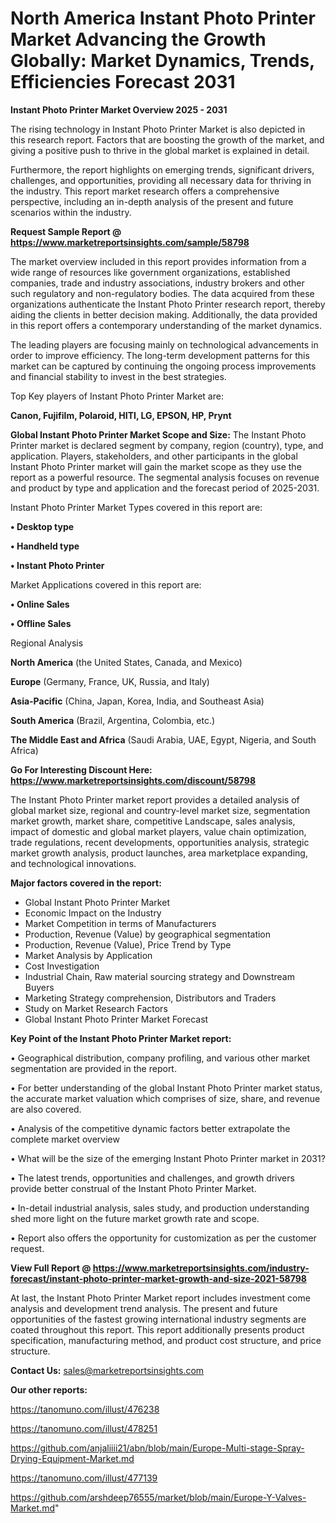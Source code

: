 # North America Instant Photo Printer Market Advancing the Growth Globally: Market Dynamics, Trends, Efficiencies Forecast 2031

<Strong> Instant Photo Printer Market Overview 2025 - 2031</strong>

The rising technology in Instant Photo Printer Market is also depicted in this research report. Factors that are boosting the growth of the market, and giving a positive push to thrive in the global market is explained in detail.

Furthermore, the report highlights on emerging trends, significant drivers, challenges, and opportunities, providing all necessary data for thriving in the industry. This report market research offers a comprehensive perspective, including an in-depth analysis of the present and future scenarios within the industry.

<strong>Request Sample Report @ <a href=https://www.marketreportsinsights.com/sample/58798>https://www.marketreportsinsights.com/sample/58798</a></strong>

The market overview included in this report provides information from a wide range of resources like government organizations, established companies, trade and industry associations, industry brokers and other such regulatory and non-regulatory bodies. The data acquired from these organizations authenticate the Instant Photo Printer research report, thereby aiding the clients in better decision making. Additionally, the data provided in this report offers a contemporary understanding of the market dynamics.

The leading players are focusing mainly on technological advancements in order to improve efficiency. The long-term development patterns for this market can be captured by continuing the ongoing process improvements and financial stability to invest in the best strategies.

Top Key players of Instant Photo Printer Market are:

<strong>Canon, Fujifilm, Polaroid, HITI, LG, EPSON, HP, Prynt</strong>

<strong><b>Global Instant Photo Printer Market Scope and Size:</b></strong>
The Instant Photo Printer market is declared segment by company, region (country), type, and application. Players, stakeholders, and other participants in the global Instant Photo Printer market will gain the market scope as they use the report as a powerful resource. The segmental analysis focuses on revenue and product by type and application and the forecast period of 2025-2031.

Instant Photo Printer Market Types covered in this report are:

<strong>• Desktop type

• Handheld type

• Instant Photo Printer</strong>

Market Applications covered in this report are:

<strong>• Online Sales

• Offline Sales</strong> 

Regional Analysis

<strong>North America</strong> (the United States, Canada, and Mexico)

<strong>Europe</strong> (Germany, France, UK, Russia, and Italy)

<strong>Asia-Pacific</strong> (China, Japan, Korea, India, and Southeast Asia)

<strong>South America</strong> (Brazil, Argentina, Colombia, etc.)

<strong>The Middle East and Africa</strong> (Saudi Arabia, UAE, Egypt, Nigeria, and South Africa)

<strong>Go For Interesting Discount Here: <a href=https://www.marketreportsinsights.com/discount/58798>https://www.marketreportsinsights.com/discount/58798</a></strong>

The Instant Photo Printer market report provides a detailed analysis of global market size, regional and country-level market size, segmentation market growth, market share, competitive Landscape, sales analysis, impact of domestic and global market players, value chain optimization, trade regulations, recent developments, opportunities analysis, strategic market growth analysis, product launches, area marketplace expanding, and technological innovations.

<strong><b>Major factors covered in the report:</b></strong>
<ul>
  <li>Global Instant Photo Printer Market </li>
  <li>Economic Impact on the Industry</li>
  <li>Market Competition in terms of Manufacturers</li>
  <li>Production, Revenue (Value) by geographical segmentation</li>
  <li>Production, Revenue (Value), Price Trend by Type</li>
  <li>Market Analysis by Application</li>
  <li>Cost Investigation</li>
  <li>Industrial Chain, Raw material sourcing strategy and Downstream Buyers</li>
  <li>Marketing Strategy comprehension, Distributors and Traders</li>
  <li>Study on Market Research Factors</li>
  <li>Global Instant Photo Printer Market Forecast</li>
</ul>

<strong><b>Key Point of the Instant Photo Printer Market report:</b></strong>

• Geographical distribution, company profiling, and various other market segmentation are provided in the report.

• For better understanding of the global Instant Photo Printer market status, the accurate market valuation which comprises of size, share, and revenue are also covered.

• Analysis of the competitive dynamic factors better extrapolate the complete market overview

• What will be the size of the emerging Instant Photo Printer market in 2031?

• The latest trends, opportunities and challenges, and growth drivers provide better construal of the Instant Photo Printer Market.

• In-detail industrial analysis, sales study, and production understanding shed more light on the future market growth rate and scope.

• Report also offers the opportunity for customization as per the customer request.

<strong><b>View Full Report @ <a href=https://www.marketreportsinsights.com/industry-forecast/instant-photo-printer-market-growth-and-size-2021-58798>https://www.marketreportsinsights.com/industry-forecast/instant-photo-printer-market-growth-and-size-2021-58798</a></b></strong>


At last, the Instant Photo Printer Market report includes investment come analysis and development trend analysis. The present and future opportunities of the fastest growing international industry segments are coated throughout this report. This report additionally presents product specification, manufacturing method, and product cost structure, and price structure.

<strong>Contact Us:</strong>
sales@marketreportsinsights.com

<strong>Our other reports:</strong>

<a href=https://tanomuno.com/illust/476238>https://tanomuno.com/illust/476238</a>

<a href=https://tanomuno.com/illust/478251>https://tanomuno.com/illust/478251</a>

<a href=https://github.com/anjaliiii21/abn/blob/main/Europe-Multi-stage-Spray-Drying-Equipment-Market.md>https://github.com/anjaliiii21/abn/blob/main/Europe-Multi-stage-Spray-Drying-Equipment-Market.md</a>

<a href=https://tanomuno.com/illust/477139>https://tanomuno.com/illust/477139</a>

<a href=https://github.com/arshdeep76555/market/blob/main/Europe-Y-Valves-Market.md>https://github.com/arshdeep76555/market/blob/main/Europe-Y-Valves-Market.md</a>"

